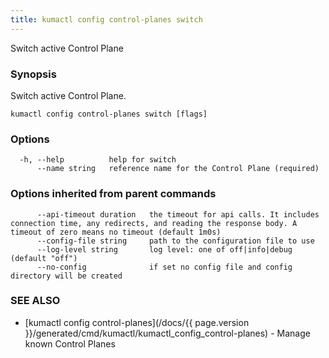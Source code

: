 ```yaml
---
title: kumactl config control-planes switch
---
```


Switch active Control Plane

### Synopsis

Switch active Control Plane.

```
kumactl config control-planes switch [flags]
```

### Options

```
  -h, --help          help for switch
      --name string   reference name for the Control Plane (required)
```

### Options inherited from parent commands

```
      --api-timeout duration   the timeout for api calls. It includes connection time, any redirects, and reading the response body. A timeout of zero means no timeout (default 1m0s)
      --config-file string     path to the configuration file to use
      --log-level string       log level: one of off|info|debug (default "off")
      --no-config              if set no config file and config directory will be created
```

### SEE ALSO

* [kumactl config control-planes](/docs/{{ page.version }}/generated/cmd/kumactl/kumactl_config_control-planes)	 - Manage known Control Planes

